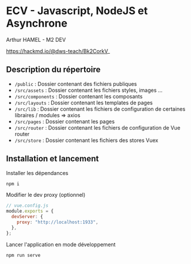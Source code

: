 # ECV - Javascript, NodeJS et Asynchrone

Arthur HAMEL - M2 DEV

https://hackmd.io/@dws-teach/Bk2CorkV_

## Description du répertoire

- `/public` : Dossier contenant des fichiers publiques
- `/src/assets` : Dossier contenant les fichiers styles, images ...
- `/src/components` : Dossier contenant les composants
- `/src/layouts` : Dossier contenant les templates de pages
- `/src/lib` : Dossier contenant les fichiers de configuration de certaines libraires / modules => axios
- `/src/pages` : Dossier contenant les pages
- `/src/router` : Dossier contenant les fichiers de configuration de Vue router
- `/src/store` : Dossier contenant les fichiers des stores Vuex

## Installation et lancement

Installer les dépendances

```bash
npm i
```

Modifier le dev proxy (optionnel)

```javascript
// vue.config.js
module.exports = {
  devServer: {
    proxy: "http://localhost:1933",
  },
};
```

Lancer l'application en mode développement

```bash
npm run serve
```
